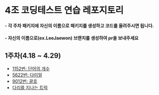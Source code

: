 # 4조 코딩테스트 연습 레포지토리

#### - 각 주차 패키지에 자신의 이름으로 패키지를 생성하고 코드를 올려주시면 됩니다.
#### - 자신의 이름으로(ex.LeeJaewon) 브랜치를 생성하여 pr을 보내주세요


## 1주차(4.18 ~ 4.29)
- [1152번: 단어의 개수 ](https://www.acmicpc.net/problem/1152)
- [5622번: 다이얼 ](https://www.acmicpc.net/problem/5622 )
- [9012번: 괄호](https://www.acmicpc.net/problem/9012)
- [다리를 지나는 트럭](https://school.programmers.co.kr/learn/courses/30/lessons/42583)
